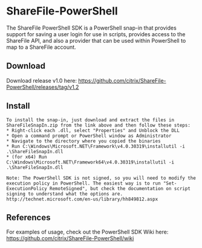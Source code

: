 ShareFile-PowerShell
====================
The ShareFile PowerShell SDK is a PowerShell snap-in that provides support for saving a user login for use in scripts, provides access to the ShareFile API, and also a provider that can be used within PowerShell to map to a ShareFile account.

Download
----
Download release v1.0 here: https://github.com/citrix/ShareFile-PowerShell/releases/tag/v1.2


Install
----
    To install the snap-in, just download and extract the files in ShareFileSnapIn.zip from the link above and then follow these steps:
    * Right-click each .dll, select "Properties" and Unblock the DLL
    * Open a command prompt or PowerShell window as Administrator
    * Navigate to the directory where you copied the binaries
    * Run C:\Windows\Microsoft.NET\Framework\v4.0.30319\installutil -i .\ShareFileSnapIn.dll
    * (for x64) Run C:\Windows\Microsoft.NET\Framework64\v4.0.30319\installutil -i .\ShareFileSnapIn.dll

    Note: The PowerShell SDK is not signed, so you will need to modify the execution policy in PowerShell. The easiest way is to run "Set-ExecutionPolicy RemoteSigned", but check the documentation on script signing to understand what the options are. http://technet.microsoft.com/en-us/library/hh849812.aspx


References
----
For examples of usage, check out the PowerShell SDK Wiki here:
https://github.com/citrix/ShareFile-PowerShell/wiki
